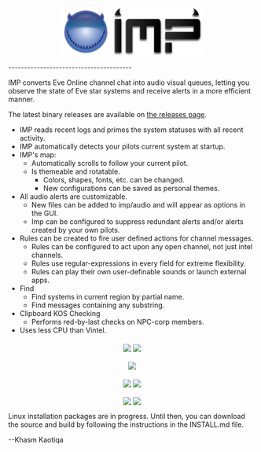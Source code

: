 <p align="center">
  <img align="middle" src="src/graphics/impicon.png" width="100" height="100">
  <img align="middle" src="src/graphics/Imp.png" height="100">
</p>
---------------------------------------

IMP converts Eve Online channel chat into audio visual queues, letting you observe the state of Eve star systems and receive alerts in a more efficient manner.  

The latest binary releases are available on [the releases page](https://github.com/3vi1/IMP/releases).

* IMP reads recent logs and primes the system statuses with all recent activity.
* IMP automatically detects your pilots current system at startup.
* IMP's map:
  * Automatically scrolls to follow your current pilot.
  * Is themeable and rotatable.
    * Colors, shapes, fonts, etc. can be changed.
    * New configurations can be saved as personal themes.
* All audio alerts are customizable.
  * New files can be added to imp/audio and will appear as options in the GUI.
  * Imp can be configured to suppress redundant alerts and/or alerts created by your own pilots.
* Rules can be created to fire user defined actions for channel messages.
  * Rules can be configured to act upon any open channel, not just intel channels.
  * Rules use regular-expressions in every field for extreme flexibility.
  * Rules can play their own user-definable sounds or launch external apps.
* Find
  * Find systems in current region by partial name.
  * Find messages containing any substring.
* Clipboard KOS Checking
  * Performs red-by-last checks on NPC-corp members.
* Uses less CPU than Vintel.

<p align="center">
  <img align="middle" src="http://eternaldusk.com/imp/screenshots/IMP_082.png" width="400">
  <img align="middle" src="http://eternaldusk.com/imp/screenshots/IMP_083.png" width="400">
</p>
<p align="center">
  <img align="middle" src="http://eternaldusk.com/imp/screenshots/IMP_087.png" width="400">
</p>
<p align="center">
  <img align="middle" src="http://eternaldusk.com/imp/screenshots/IMP_085.png" width="400">
  <img align="middle" src="http://eternaldusk.com/imp/screenshots/IMP_086.png" width="400">
</p>
<p align="center">
  <img align="middle" src="http://eternaldusk.com/imp/screenshots/Options_088.png" width="400">
  <img align="middle" src="http://eternaldusk.com/imp/screenshots/Options_089.png" width="400">
</p>

Linux installation packages are in progress.  Until then, you can download the source and build by following the instructions in the INSTALL.md file.

--Khasm Kaotiqa
